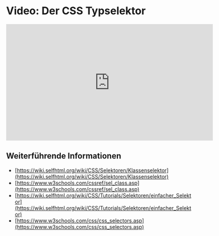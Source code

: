 # Video: Der CSS Typselektor
<iframe title="CSS Selektoren 02: Klassenselektor (Tabellenbeispiel)" width="560" height="315" src="https://zumvideo.de/videos/embed/ca5dfee2-d7da-4bac-8d34-8104cd8f3fa7" frameborder="0" allowfullscreen="" sandbox="allow-same-origin allow-scripts allow-popups"></iframe>

## Weiterführende Informationen
- [https://wiki.selfhtml.org/wiki/CSS/Selektoren/Klassenselektor](https://wiki.selfhtml.org/wiki/CSS/Selektoren/Klassenselektor)
- [https://www.w3schools.com/cssref/sel_class.asp](https://www.w3schools.com/cssref/sel_class.asp)
- [https://wiki.selfhtml.org/wiki/CSS/Tutorials/Selektoren/einfacher_Selektor](https://wiki.selfhtml.org/wiki/CSS/Tutorials/Selektoren/einfacher_Selektor)
- [https://www.w3schools.com/css/css_selectors.asp](https://www.w3schools.com/css/css_selectors.asp)